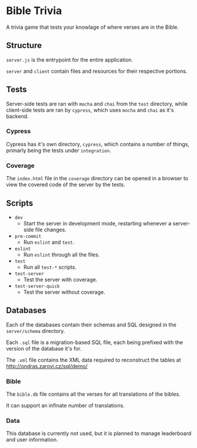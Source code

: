 # Bible Trivia

A trivia game that tests your knowlage of where verses are in the Bible.

## Structure

`server.js` is the entrypoint for the entire application.

`server` and `client` contain files and resources for their respective portions.

## Tests

Server-side tests are ran with `mocha` and `chai` from the `test` directory, while client-side tests are ran by `cypress`, which uses `mocha` and `chai` as it's backend.

### Cypress

Cypress has it's own directory, `cypress`, which contains a number of things, primarly being the tests under `integration`.

### Coverage

The `index.html` file in the `coverage` directory can be opened in a browser to view the covered code of the server by the tests.

## Scripts

- `dev`
	- Start the server in development mode, restarting whenever a server-side file changes.
- `pre-commit`
	- Run `eslint` and `test`.
- `eslint`
	- Run `eslint` through all the files.
- `test`
	- Run all `test-*` scripts.
- `test-server`
	- Test the server with coverage.
- `test-server-quick`
	- Test the server without coverage.

## Databases

Each of the databases contain their schemas and SQL designed in the `server/schema` directory.

Each `.sql` file is a migration-based SQL file, each being prefixed with the version of the database it's for.

The `.xml` file contains the XML data required to reconstruct the tables at http://ondras.zarovi.cz/sql/demo/

### Bible

The `bible.db` file contains all the verses for all translations of the bibles.

It can support an infinate number of translations.

### Data

This database is currently not used, but it is planned to manage leaderboard and user information.

